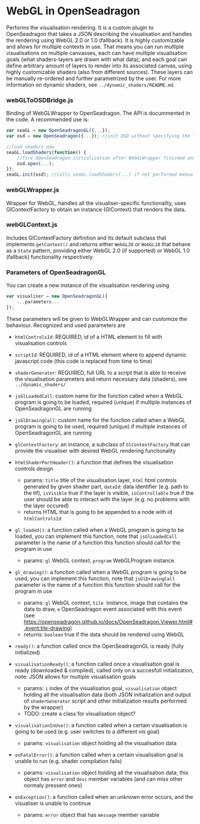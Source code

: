 # WebGL in OpenSeadragon
Performs the visualisation rendering. It is a custom plugin to OpenSeadragon that takes a JSON describing the visualisation and handles the rendering using WebGL 2.0 or 1.0 (fallback). It is highly customizable and allows for multiple contexts in use.
That means you can run multiple visualisations on multiple canvasses, each can have multiple visualisation goals (what shaders-layers are drawn with what data); and each goal can define arbitrary amount of layers to render
into its associated canvas, using highly customizable shaders (also from different sources). These layers can be manually re-ordered and further parametrized by the user. For more information on dynamic shaders, see `../dynamic_shaders/README.md`.

### webGLToOSDBridge.js
Binding of WebGLWrapper to OpenSeadragon. The API is docummented in the code. A recommended use is:
```js
var seaGL = new OpenSeadragonGL({...});
var osd = new OpenSeadragon({...}); //init OSD without specifying the TileSources to load - delay the initialization

//load shaders now
seaGL.loadShaders(function() {
    //fire OpenSeadragon initialization after WebGLWrapper finished and the rendering can begin
    osd.open(...);
});
seaGL.init(osd); //calls seaGL.loadShaders(...) if not performed manually
```

### webGLWrapper.js
Wrapper for WebGL, handles all the visualiser-specific functionality, uses GlContextFactory to obtain an instance (GlContext) that renders the data.

### webGLContext.js
Includes GlContextFactory definition and its default subclass that implements `getContext()` and returns either `WebGL20` or `WebGL10` that behave as a `State` pattern, providing either WebGL 2.0 (if supported) or WebGL 1.0 (fallback) functionality respectively.

### Parameters of OpenSeadragonGL
You can create a new instance of the visualisation rendering using
```js
var visualiser = new OpenSeadragonGL({
    ...parameters...
});
```
These parameters will be given to WebGLWrapper and can customize the behaviour. Recognized and used parameters are

- `htmlControlsId`: REQUIRED, id of a HTML element to fill with visualisation controls
- `scriptId`:  REQUIRED, id of a HTML element where to append dynamic javascript code (this code is replaced from time to time)
- `shaderGenerator`: REQUIRED, full URL to a script that is able to receive the visualisation parameters and return necessary data (shaders), see `../dynamic_shaders/`
- `jsGlLoadedCall`: custom name for the function called when a WebGL program is going to be loaded, required (unique) if multiple instances of OpenSeadragonGL are running
- `jsGlDrawingCall`: custom name for the function called when a WebGL program is going to be used, required (unique) if multiple instances of OpenSeadragonGL are running
- `glContextFactory`: an instance, a subclass of `GlContextFactory` that can provide the visualiser with desired WebGL rendering functionality 

- `htmlShaderPartHeader()`: a function that defines the visualisation controls design
    - params: `title` title of the visualisation layer, `html` html controls generated by given shader part, `dataId`: data identifier (e.g. path to the tif), `isVisible` true if the layer is visible,  `isControllable` true if the user should be able to interact with the layer (e.g. no problems with the layer occured)
    - returns HTML that is going to be appended to a node with id `htmlControlsId` 
- `gl_loaded()`: a function called when a WebGL program is going to be loaded, you can implement this function, note that `jsGlLoadedCall` parameter is the name of a function this function should call for the program in use
    - params: `gl` WebGL context, `program` WebGLProgram instance
- `gl_drawing()`: a function called when a WebGL program is going to be used, you can implement this function, note that `jsGlDrawingCall` parameter is the name of a function this function should call for the program in use
    - params: `gl` WebGL context, `tile` <img> instance, image that contains the data to draw, `e` OpenSeadragon event associated with this event (see https://openseadragon.github.io/docs/OpenSeadragon.Viewer.html#.event:tile-drawing)
    - returns: `boolean` true if the data should be rendered using WebGL
- `ready()`: a function called once the OpenSeadragonGL is ready (fully initialized)
- `visualisationReady()`: a function called once a visualisation goal is ready (downloaded & compiled), called only on a succesfull initialization, note: JSON allows for multiple visualisation goals
    - params: `i` index of the visualisation goal, `visualisation` object holding all the visualisation data (both JSON initialization and output of `shaderGenerator` script and other initialization results performed by the wrapper)
    - TODO: create a class for visualisation object?
- `visualisationInUse()`: a function called when a certain visualisation is going to be used (e.g. user switches to a different vis goal)
    - params: `visualisation` object holding all the visualisation data
- `onFatalError()`: a function called when a certain visualisation goal is unable to run (e.g. shader compilation fails)
    - params: `visualisation` object holding all the visualisation data; this object has `error` and `desc` member variables (and can miss other normaly pressent ones)
- `onException()`: a function called when an unknown error occurs, and the visualiser is unable to continue
    - params: `error` object that has `message`  member variable

